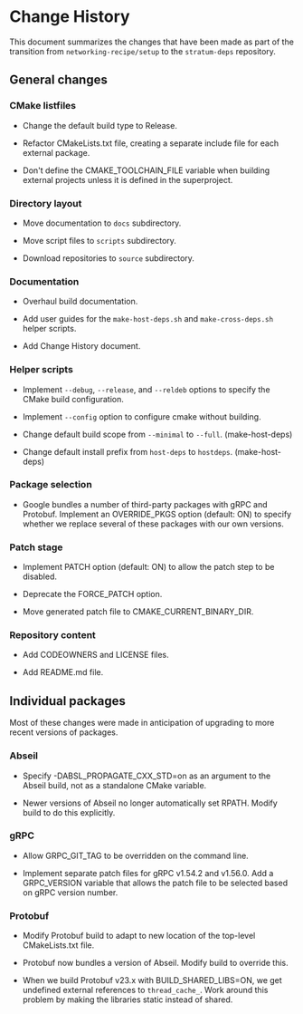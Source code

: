 # Change History

This document summarizes the changes that have been made as part of the
transition from `networking-recipe/setup` to the `stratum-deps` repository.

## General changes

### CMake listfiles

- Change the default build type to Release.

- Refactor CMakeLists.txt file, creating a separate include file for each
  external package.

- Don't define the CMAKE_TOOLCHAIN_FILE variable when building external
  projects unless it is defined in the superproject.

### Directory layout

- Move documentation to `docs` subdirectory.

- Move script files to `scripts` subdirectory.

- Download repositories to `source` subdirectory.

### Documentation

- Overhaul build documentation.

- Add user guides for the `make-host-deps.sh` and `make-cross-deps.sh`
  helper scripts.

- Add Change History document.

### Helper scripts

- Implement `--debug`, `--release`, and `--reldeb` options to specify
  the CMake build configuration.

- Implement `--config` option to configure cmake without building.

- Change default build scope from `--minimal` to `--full`.
  (make-host-deps)

- Change default install prefix from `host-deps` to `hostdeps`.
  (make-host-deps)

### Package selection

- Google bundles a number of third-party packages with gRPC and Protobuf.
  Implement an OVERRIDE_PKGS option (default: ON) to specify whether we
  replace several of these packages with our own versions.

### Patch stage

- Implement PATCH option (default: ON) to allow the patch step to be disabled.

- Deprecate the FORCE_PATCH option.

- Move generated patch file to CMAKE_CURRENT_BINARY_DIR.

### Repository content

- Add CODEOWNERS and LICENSE files.

- Add README.md file.

## Individual packages

Most of these changes were made in anticipation of upgrading to more
recent versions of packages.

### Abseil

- Specify -DABSL_PROPAGATE_CXX_STD=on as an argument to the Abseil build,
  not as a standalone CMake variable.

- Newer versions of Abseil no longer automatically set RPATH.
  Modify build to do this explicitly.

### gRPC

- Allow GRPC_GIT_TAG to be overridden on the command line.

- Implement separate patch files for gRPC v1.54.2 and v1.56.0.
  Add a GRPC_VERSION variable that allows the patch file to be
  selected based on gRPC version number.

### Protobuf

- Modify Protobuf build to adapt to new location of the top-level
  CMakeLists.txt file.

- Protobuf now bundles a version of Abseil. Modify build to override this.

- When we build Protobuf v23.x with BUILD_SHARED_LIBS=ON, we get
  undefined external references to `thread_cache_`. Work around
  this problem by making the libraries static instead of shared.
